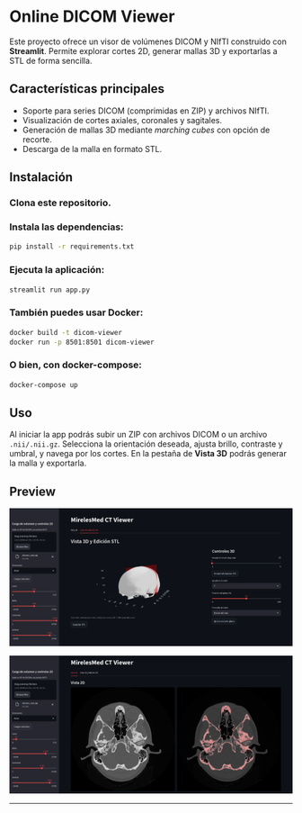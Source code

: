 # Online DICOM Viewer

Este proyecto ofrece un visor de volúmenes DICOM y NIfTI construido con **Streamlit**. Permite explorar cortes 2D, generar mallas 3D y exportarlas a STL de forma sencilla.

## Características principales

- Soporte para series DICOM (comprimidas en ZIP) y archivos NIfTI.
- Visualización de cortes axiales, coronales y sagitales.
- Generación de mallas 3D mediante *marching cubes* con opción de recorte.
- Descarga de la malla en formato STL.

## Instalación

### Clona este repositorio.

### Instala las dependencias:

```bash
pip install -r requirements.txt
```

### Ejecuta la aplicación:

```bash
streamlit run app.py
```

### También puedes usar Docker:

```bash
docker build -t dicom-viewer 
docker run -p 8501:8501 dicom-viewer
```

### O bien, con docker-compose:

```bash
docker-compose up
```

## Uso

Al iniciar la app podrás subir un ZIP con archivos DICOM o un archivo `.nii/.nii.gz`. Selecciona la orientación deseada, ajusta brillo, contraste y umbral, y navega por los cortes. En la pestaña de **Vista 3D** podrás generar la malla y exportarla.

## Preview

![Preview1](extras/preview3d.png)

![Preview2](extras/preview2d.png)

---
